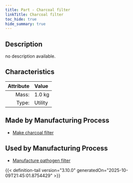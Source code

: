 ```yaml
---
title: Part - Charcoal filter
linkTitle: Charcoal filter
toc_hide: true
hide_summary: true
---
```

<!-- This is generated by the MarsSim HelpGenertor, do not edit. -->

## Description
no description available.

## Characteristics

| Attribute      | Value |
|--------:|:------|
|Mass:|1.0 kg|
|Type:|Utility|

## Made by Manufacturing Process

- [Make charcoal filter](/docs/definitions/process/make-charcoal-filter)

## Used by Manufacturing Process

- [Manufacture pathogen filter](/docs/definitions/process/manufacture-pathogen-filter)



{{< definition-tail version="3.10.0" generatedOn="2025-10-09T21:45:01.8754429" >}}



